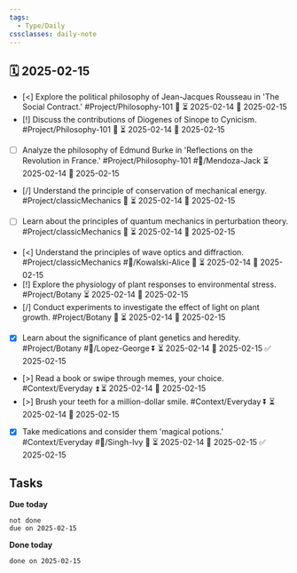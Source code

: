 ```yaml
---
tags:
  - Type/Daily
cssclasses: daily-note
---
```


## 🗓️ 2025-02-15

- [<] Explore the political philosophy of Jean-Jacques Rousseau in 'The Social Contract.' #Project/Philosophy-101 🔺 ⏳ 2025-02-14 📅 2025-02-15
- [!] Discuss the contributions of Diogenes of Sinope to Cynicism. #Project/Philosophy-101 🔺 ⏳ 2025-02-14 📅 2025-02-15
- [ ] Analyze the philosophy of Edmund Burke in 'Reflections on the Revolution in France.' #Project/Philosophy-101 #👤/Mendoza-Jack ⏳ 2025-02-14 📅 2025-02-15
- [/] Understand the principle of conservation of mechanical energy. #Project/classicMechanics 🔺 ⏳ 2025-02-14 📅 2025-02-15
- [ ] Learn about the principles of quantum mechanics in perturbation theory. #Project/classicMechanics 🔼 ⏳ 2025-02-14 📅 2025-02-15
- [<] Understand the principles of wave optics and diffraction. #Project/classicMechanics #👤/Kowalski-Alice 🔼 ⏳ 2025-02-14 📅 2025-02-15
- [!] Explore the physiology of plant responses to environmental stress. #Project/Botany ⏳ 2025-02-14 📅 2025-02-15
- [/] Conduct experiments to investigate the effect of light on plant growth. #Project/Botany 🔽 ⏳ 2025-02-14 📅 2025-02-15
- [x] Learn about the significance of plant genetics and heredity. #Project/Botany #👤/Lopez-George ⏬ ⏳ 2025-02-14 📅 2025-02-15 ✅ 2025-02-15
- [>] Read a book or swipe through memes, your choice. #Context/Everyday ⏫ ⏳ 2025-02-14 📅 2025-02-15
- [>] Brush your teeth for a million-dollar smile. #Context/Everyday ⏬ ⏳ 2025-02-14 📅 2025-02-15
- [x] Take medications and consider them 'magical potions.' #Context/Everyday #👤/Singh-Ivy 🔺 ⏳ 2025-02-14 📅 2025-02-15 ✅ 2025-02-15

## Tasks

**Due today**

```tasks
not done
due on 2025-02-15
```

**Done today**

```tasks
done on 2025-02-15
```
            